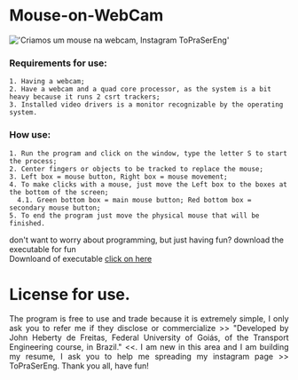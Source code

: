 # Mouse-on-WebCam

!['Criamos um mouse na webcam, Instagram ToPraSerEng'](https://github.com/JohnHeberty/Mouse-on-WebCam/blob/master/Sequence%201_Trim_Trim.gif)

### Requirements for use:
    1. Having a webcam;
    2. Have a webcam and a quad core processor, as the system is a bit heavy because it runs 2 csrt trackers;
    3. Installed video drivers is a monitor recognizable by the operating system.

### How use:
    1. Run the program and click on the window, type the letter S to start the process;
    2. Center fingers or objects to be tracked to replace the mouse;
    3. Left box = mouse button, Right box = mouse movement;
    4. To make clicks with a mouse, just move the Left box to the boxes at the bottom of the screen;
      4.1. Green bottom box = main mouse button; Red bottom box = secondary mouse button;
    5. To end the program just move the physical mouse that will be finished.

don't want to worry about programming, but just having fun? download the executable for fun<br/>
Downloand of executable <a href='https://drive.google.com/file/d/1-kUrqLQ3a3pdrGDfcLwUw5nUq2XjFCPu/view?usp=sharing' target="_blank">click on here</a>

# License for use.
<p align="justify">
The program is free to use and trade because it is extremely simple, I only ask you to refer me if they disclose or commercialize >> "Developed by John Heberty de Freitas, Federal University of Goiás, of the Transport Engineering course, in Brazil." <<. I am new in this area and I am building my resume, I ask you to help me spreading my instagram page >> ToPraSerEng. Thank you all, have fun!
</p>
    
